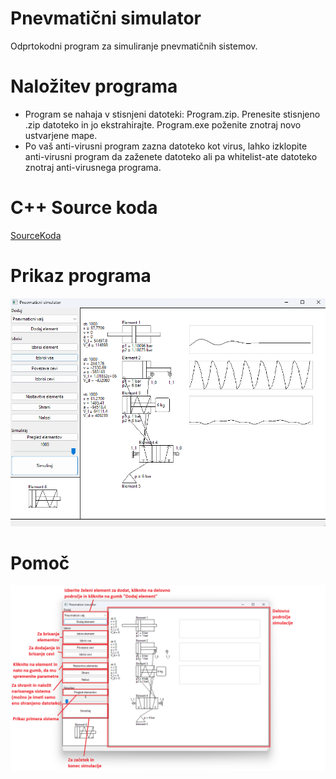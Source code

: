 # Pnevmatični simulator

 Odprtokodni program za simuliranje pnevmatičnih sistemov.

# Naložitev programa

 - Program se nahaja v stisnjeni datoteki: Program.zip. Prenesite stisnjeno .zip datoteko in jo ekstrahirajte. Program.exe poženite znotraj novo ustvarjene mape.
 - Po vaš anti-virusni program zazna datoteko kot virus, lahko izklopite anti-virusni program da zaženete datoteko ali pa whitelist-ate datoteko znotraj anti-virusnega programa.

# C++ Source koda

[SourceKoda](SourceKoda/)

# Prikaz programa

![alt text](https://github.com/JanObrovnik/DiplomskaNaloga/blob/main/Slike/Prikaz.png?raw=true)

# Pomoč

![alt text](https://github.com/JanObrovnik/DiplomskaNaloga/blob/main/Slike/Pomoc.png?raw=true)